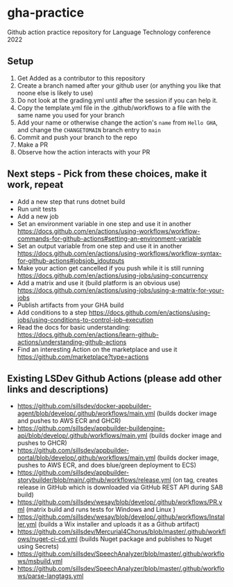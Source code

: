 # gha-practice
Github action practice repository for Language Technology conference 2022

## Setup
1. Get Added as a contributor to this repository
1. Create a branch named after your github user (or anything you like that noone else is likely to use)
2. Do not look at the grading.yml until after the session if you can help it.
3. Copy the template.yml file in the .github/workflows to a file with the same name you used for your branch
4. Add your name or otherwise change the action's `name` from `Hello GHA`, and change the `CHANGETOMAIN` branch entry to `main`
5. Commit and push your branch to the repo
6. Make a PR
7. Observe how the action interacts with your PR

## Next steps - Pick from these choices, make it work, repeat
- Add a new step that runs dotnet build
- Run unit tests
- Add a new job
- Set an environment variable in one step and use it in another https://docs.github.com/en/actions/using-workflows/workflow-commands-for-github-actions#setting-an-environment-variable
- Set an output variable from one step and use it in another https://docs.github.com/en/actions/using-workflows/workflow-syntax-for-github-actions#jobsjob_idoutputs
- Make your action get cancelled if you push while it is still running https://docs.github.com/en/actions/using-jobs/using-concurrency
- Add a matrix and use it (build platform is an obvious use) https://docs.github.com/en/actions/using-jobs/using-a-matrix-for-your-jobs
- Publish artifacts from your GHA build 
- Add conditions to a step https://docs.github.com/en/actions/using-jobs/using-conditions-to-control-job-execution
- Read the docs for basic understanding: https://docs.github.com/en/actions/learn-github-actions/understanding-github-actions
- Find an interesting Action on the marketplace and use it https://github.com/marketplace?type=actions

## Existing LSDev Github Actions (please add other links and descriptions)

- https://github.com/sillsdev/docker-appbuilder-agent/blob/develop/.github/workflows/main.yml (builds docker image and pushes to AWS ECR and GHCR)
- https://github.com/sillsdev/appbuilder-buildengine-api/blob/develop/.github/workflows/main.yml (builds docker image and pushes to GHCR)
- https://github.com/sillsdev/appbuilder-portal/blob/develop/.github/workflows/main.yml (builds docker image, pushes to AWS ECR, and does blue/green deployment to ECS)
- https://github.com/sillsdev/appbuilder-storybuilder/blob/main/.github/workflows/release.yml (on tag, creates release in GitHub which is downloaded via GitHub REST API during SAB build)
- https://github.com/sillsdev/wesay/blob/develop/.github/workflows/PR.yml (matrix build and runs tests for Windows and Linux )
- https://github.com/sillsdev/wesay/blob/develop/.github/workflows/Installer.yml (builds a Wix installer and uploads it as a Github artifact)
- https://github.com/sillsdev/Mercurial4Chorus/blob/master/.github/workflows/nuget-ci-cd.yml (builds Nuget package and publishes to Nuget using Secrets)
- https://github.com/sillsdev/SpeechAnalyzer/blob/master/.github/workflows/msbuild.yml
- https://github.com/sillsdev/SpeechAnalyzer/blob/master/.github/workflows/parse-langtags.yml
